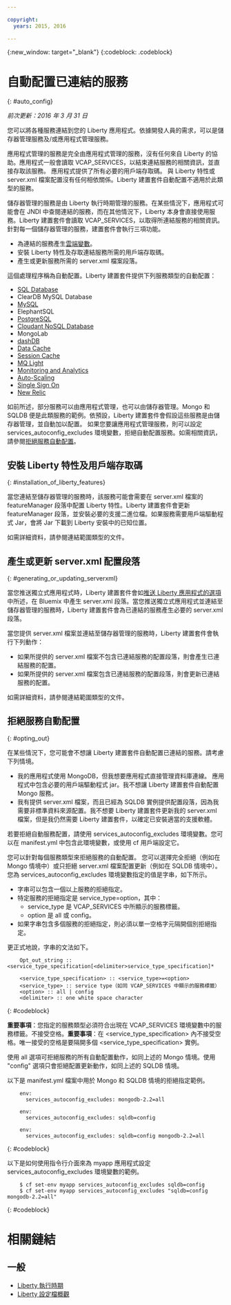 ```yaml
---

copyright:
  years: 2015, 2016

---
```


{:new_window: target="_blank"}
{:codeblock: .codeblock}


# 自動配置已連結的服務
{: #auto_config}

*前次更新：2016 年 3 月 31 日*

您可以將各種服務連結到您的 Liberty 應用程式。依據開發人員的需求，可以是儲存器管理服務及/或應用程式管理服務。

應用程式管理的服務是完全由應用程式管理的服務，沒有任何來自 Liberty 的協助。應用程式一般會讀取
VCAP_SERVICES，以結束連結服務的相關資訊，並直接存取該服務。
應用程式提供了所有必要的用戶端存取碼。
與 Liberty 特性或 server.xml 檔案配置沒有任何相依關係。Liberty 建置套件自動配置不適用於此類型的服務。


儲存器管理的服務是由 Liberty 執行時期管理的服務。在某些情況下，應用程式可能會在 JNDI 中查閱連結的服務，而在其他情況下，Liberty 本身會直接使用服務。Liberty 建置套件會讀取 VCAP_SERVICES，以取得所連結服務的相關資訊。針對每一個儲存器管理的服務，建置套件會執行三項功能。

* 為連結的服務產生[雲端變數](optionsForPushing.html#accessing_info_of_bound_services)。
* 安裝 Liberty 特性及存取連結服務所需的用戶端存取碼。
* 產生或更新服務所需的 server.xml 檔案段落。

這個處理程序稱為自動配置。Liberty 建置套件提供下列服務類型的自動配置：

* [SQL Database](../../services/SQLDB/index.html#SQLDB)
* ClearDB MySQL Database
* [MySQL](../../services/MySQL/index.html#MySQL)
* ElephantSQL
* [PostgreSQL](../../services/PostgreSQL/index.html#PostgreSQL)
* [Cloudant NoSQL Database](../../services/Cloudant/index.html#Cloudant)
* MongoLab
* [dashDB](../../services/dashDB/index.html#dashDB)
* [Data Cache](../../services/DataCache/index.html#data_cache)
* [Session Cache](../../services/SessionCache/index.html#session_cache)
* [MQ Light](../../services/MQLight/index.html#mqlight010)
* [Monitoring and Analytics](../..//services/monana/index.html#gettingstartedtemplate)
* [Auto-Scaling](../../services/Auto-Scaling/index.html#autoscaling)
* [Single Sign On](../../services/SingleSignOn/index.html#sso_gettingstarted)
* [New Relic](newRelic.html)

如前所述，部分服務可以由應用程式管理，也可以由儲存器管理。Mongo 和 SQLDB 便是此類服務的範例。依預設，Liberty 建置套件會假設這些服務是由儲存器管理，並自動加以配置。
如果您要讓應用程式管理服務，則可以設定 services_autoconfig_excludes 環境變數，拒絕自動配置服務。如需相關資訊，請參閱[拒絕服務自動配置](autoConfig.html#opting_out)。

## 安裝 Liberty 特性及用戶端存取碼
{: #installation_of_liberty_features}

當您連結至儲存器管理的服務時，該服務可能會需要在 server.xml 檔案的 featureManager 段落中配置 Liberty 特性。Liberty 建置套件會更新 featureManager 段落，並安裝必要的支援二進位檔。如果服務需要用戶端驅動程式 Jar，會將 Jar 下載到 Liberty 安裝中的已知位置。

如需詳細資料，請參閱連結範圍類型的文件。


## 產生或更新 server.xml 配置段落
{: #generating_or_updating_serverxml}

當您推送獨立式應用程式時，Liberty 建置套件會如[推送 Liberty 應用程式的選項](optionsForPushing.html#options_for_pushing)中所述，在 Bluemix 中產生 server.xml 段落。當您推送獨立式應用程式並連結至儲存器管理的服務時，Liberty 建置套件會為已連結的服務產生必要的 server.xml 段落。

當您提供 server.xml 檔案並連結至儲存器管理的服務時，Liberty 建置套件會執行下列動作：

* 如果所提供的 server.xml 檔案不包含已連結服務的配置段落，則會產生已連結服務的配置。
* 如果所提供的 server.xml 檔案包含已連結服務的配置段落，則會更新已連結服務的配置。

如需詳細資料，請參閱連結範圍類型的文件。


## 拒絕服務自動配置
{: #opting_out}

在某些情況下，您可能會不想讓 Liberty 建置套件自動配置已連結的服務。請考慮下列情境。

* 我的應用程式使用 MongoDB，但我想要應用程式直接管理資料庫連線。
應用程式中包含必要的用戶端驅動程式 jar。我不想讓 Liberty 建置套件自動配置 Mongo 服務。
* 我有提供 server.xml 檔案，而且已經為 SQLDB 實例提供配置段落，因為我需要非標準資料來源配置。我不想要 Liberty 建置套件更新我的 server.xml 檔案，但是我仍然需要 Liberty 建置套件，以確定已安裝適當的支援軟體。

若要拒絕自動服務配置，請使用 services_autoconfig_excludes 環境變數。您可以在 manifest.yml 中包含此環境變數，或使用 cf 用戶端設定它。

您可以針對每個服務類型來拒絕服務的自動配置。
您可以選擇完全拒絕（例如在 Mongo 情境中）或只拒絕 server.xml 檔案配置更新（例如在 SQLDB 情境中）。您為 services_autoconfig_excludes 環境變數指定的值是字串，如下所示。

* 字串可以包含一個以上服務的拒絕指定。
* 特定服務的拒絕指定是 service_type=option，其中：
  * service_type 是 VCAP_SERVICES 中所顯示的服務標籤。
  * option 是 all 或 config。
* 如果字串包含多個服務的拒絕指定，則必須以單一空格字元隔開個別拒絕指定。

更正式地說，字串的文法如下。

```
    Opt_out_string :: <service_type_specification[<delimiter>service_type_specification]*

    <service_type_specification> :: <service_type>=<option>
    <service_type> :: service type（如同 VCAP_SERVICES 中顯示的服務標籤）
    <option> :: all | config
    <delimiter> :: one white space character
```
{: #codeblock}

**重要事項**：您指定的服務類型必須符合出現在 VCAP_SERVICES 環境變數中的服務標籤。不接受空格。**重要事項**：在 <service_type_specification> 內不接受空格。唯一接受的空格是要隔開多個 <service_type_specification> 實例。

使用 all 選項可拒絕服務的所有自動配置動作，如同上述的 Mongo 情境。使用 "config" 選項只會拒絕配置更新動作，如同上述的 SQLDB 情境。

以下是 manifest.yml 檔案中用於 Mongo 和 SQLDB 情境的拒絕指定範例。

```
    env:
      services_autoconfig_excludes: mongodb-2.2=all

    env:
      services_autoconfig_excludes: sqldb=config

    env:
      services_autoconfig_excludes: sqldb=config mongodb-2.2=all
```
{: #codeblock}

以下是如何使用指令行介面來為 myapp 應用程式設定 services_autoconfig_excludes 環境變數的範例。

```
    $ cf set-env myapp services_autoconfig_excludes sqldb=config
    $ cf set-env myapp services_autoconfig_excludes "sqldb=config mongodb-2.2=all"
```
{: #codeblock}

# 相關鏈結
## 一般
* [Liberty 執行時期](index.html)
* [Liberty 設定檔概觀](http://www-01.ibm.com/support/knowledgecenter/SSAW57_8.5.5/com.ibm.websphere.wlp.nd.doc/ae/cwlp_about.html)
